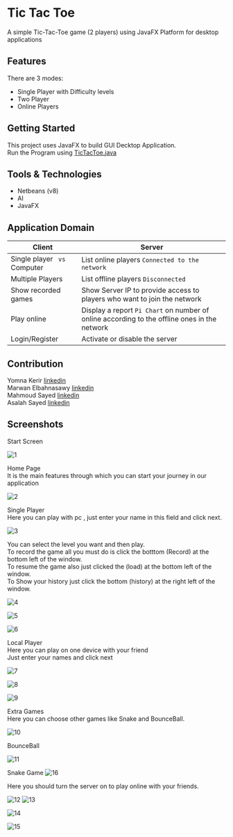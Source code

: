 
# Tic Tac Toe
A simple Tic-Tac-Toe game (2 players) using JavaFX Platform for desktop applications




## Features
There are 3 modes:

- Single Player with Difficulty levels
- Two Player
- Online Players
## Getting Started
This project uses JavaFX to build GUI Decktop Application.\
Run the Program using [TicTacToe.java](https://github.com/MarwanElbahnasawy/Tic-Tac-Toe.git)
## Tools & Technologies

- Netbeans (v8)
- AI 
- JavaFX
## Application Domain

|  Client       |     Server    |  
| ------------- | ------------- |
| Single player ` vs`  Computer       | List online players `Connected to the network`       | 
| Multiple Players         | List offline players `Disconnected`     | 
| Show recorded games        | Show Server IP to provide access to players who want to join the network | 
| Play online    | Display a report `Pi Chart` on number of online according to the offline ones in the network       | 
| Login/Register   | Activate or disable the server        | 


## Contribution


Yomna Kerir [linkedin](https://www.linkedin.com/in/yomna-kerir-2117381ba/)\
Marwan Elbahnasawy [linkedin](https://www.linkedin.com/in/marwan-elbahnasawy/)\
Mahmoud Sayed [linkedin](https://www.linkedin.com/in/mahmoud-awad-67388b140/)\
Asalah Sayed [linkedin](https://www.linkedin.com/in/asalah-sayed-b330a9243/)

## Screenshots



Start Screen 

![1](https://user-images.githubusercontent.com/76075022/208742738-3189df77-eb33-420d-9b83-96c3621d1965.PNG)

Home Page\
It is the main features through which you can start your journey in our application

![2](https://user-images.githubusercontent.com/76075022/208742742-a6c714a7-1043-4f16-962c-350659bc8c6e.PNG)

Single Player\
Here you can play with pc , just enter your name in this field and click next.

![3](https://user-images.githubusercontent.com/76075022/208742750-1191b628-160f-4127-acb6-8bb3383c08df.PNG)


You can select the level you want and then play.\
To record the game all you must do is click the botttom (Record) at the bottom left of the window.\
To resume the game also just clicked the (load) at the bottom left of the window.\
To Show your history just click the bottom (history) at the right left of the window.

![4](https://user-images.githubusercontent.com/76075022/208742751-d9e9c344-ea3d-43cd-bc9f-6c819b1f0ca4.PNG)


![5](https://user-images.githubusercontent.com/76075022/208742754-17ea8c87-85c7-4b29-94d5-22b198d62fea.PNG)


![6](https://user-images.githubusercontent.com/76075022/208742757-637ed55e-6c6c-4406-a8f6-999bd5f0fabb.PNG)

Local Player\
Here you can play on one device with your friend\
Just enter your names and click next

![7](https://user-images.githubusercontent.com/76075022/208742768-d25ee5b0-c717-4c2f-8778-b75b4b8cfb4c.PNG)

![8](https://user-images.githubusercontent.com/76075022/208742771-19bc06b2-21aa-466a-bb19-a14b010544dc.PNG)


![9](https://user-images.githubusercontent.com/76075022/208742775-1695653b-4b88-4e61-a4b9-7cb942aa7373.PNG)


Extra Games\
Here you can choose other games like Snake and BounceBall.

![10](https://user-images.githubusercontent.com/76075022/208742714-3ace9d4a-a60c-4c47-a78b-2b519dd42c75.PNG)


BounceBall

![11](https://user-images.githubusercontent.com/76075022/208742725-4519884f-82e3-4914-95d0-e3d60abb57c0.PNG)

Snake Game
![16](https://user-images.githubusercontent.com/76075022/208750570-2687fcd4-cf88-4700-b265-ad79b78fabf8.PNG)

Here you should turn the server on to play online with your friends.

![12](https://user-images.githubusercontent.com/76075022/208742727-6b3d964a-9ec8-4211-9c62-7b26e6854f2b.PNG)
![13](https://user-images.githubusercontent.com/76075022/208742730-258f4a6b-eb9e-4f41-835b-7e8fd19c07aa.PNG)

![14](https://user-images.githubusercontent.com/76075022/208742735-05dcadd0-f4b4-45b9-8e6d-1572b44f0d5d.PNG)

![15](https://user-images.githubusercontent.com/76075022/208749286-ea7a5913-5cc6-43cc-b6ae-944164c88d18.jpeg)



